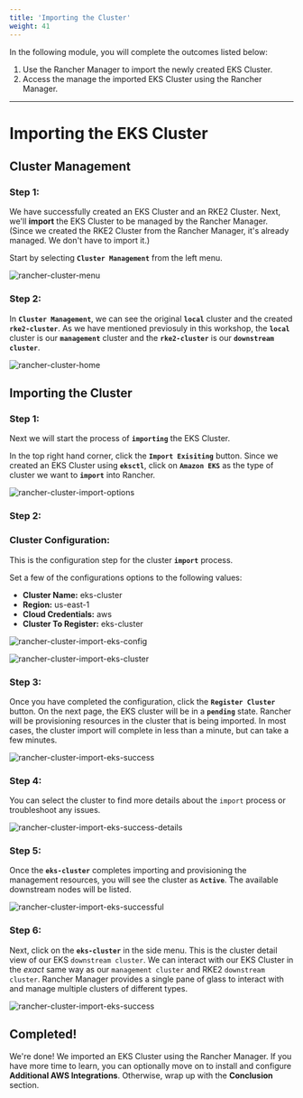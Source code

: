 ```yaml
---
title: 'Importing the Cluster'
weight: 41
---
```


In the following module, you will complete the outcomes listed below:

1. Use the Rancher Manager to import the newly created EKS Cluster.
2. Access the manage the imported EKS Cluster using the Rancher Manager.

---

# Importing the EKS Cluster

## Cluster Management

### Step 1:

We have successfully created an EKS Cluster and an RKE2 Cluster. Next, we'll **import** the EKS Cluster to be managed by the Rancher Manager. (Since we created the RKE2 Cluster from the Rancher Manager, it's already managed. We don't have to import it.)

Start by selecting **`Cluster Management`** from the left menu.

![rancher-cluster-menu](/static/images/content/41-cluster-menu.png)

### Step 2:

In **`Cluster Management`**, we can see the original **`local`** cluster and the created **`rke2-cluster`**. As we have mentioned previosuly in this workshop, the **`local`** cluster is our **`management`** cluster and the **`rke2-cluster`** is our **`downstream cluster`**.

![rancher-cluster-home](/static/images/content/41-cluster-home.png)

## Importing the Cluster

### Step 1:

Next we will start the process of **`importing`** the EKS Cluster.

In the top right hand corner, click the **`Import Exisiting`** button. Since we created an EKS Cluster using **`eksctl`**, click on **`Amazon EKS`** as the type of cluster we want to **`import`** into Rancher.

![rancher-cluster-import-options](/static/images/content/41-cluster-import-options.png)

### Step 2:

### Cluster Configuration:

This is the configuration step for the cluster **`import`** process.

Set a few of the configurations options to the following values:

- **Cluster Name:** eks-cluster
- **Region:** us-east-1
- **Cloud Credentials:** aws
- **Cluster To Register:** eks-cluster

![rancher-cluster-import-eks-config](/static/images/content/41-cluster-import-eks-config.png)

![rancher-cluster-import-eks-cluster](/static/images/content/41-cluster-import-eks-cluster.png)

### Step 3:

Once you have completed the configuration, click the **`Register Cluster`** button. On the next page, the EKS cluster will be in a **`pending`** state. Rancher will be provisioning resources in the cluster that is being imported. In most cases, the cluster import will complete in less than a minute, but can take a few minutes.

![rancher-cluster-import-eks-success](/static/images/content/41-cluster-import-eks-success.png)

### Step 4:

You can select the cluster to find more details about the `import` process or troubleshoot any issues.

![rancher-cluster-import-eks-success-details](/static/images/content/41-cluster-import-eks-success-details.png)

### Step 5:

Once the **`eks-cluster`** completes importing and provisioning the management resources, you will see the cluster as **`Active`**. The available downstream nodes will be listed.

![rancher-cluster-import-eks-successful](/static/images/content/41-cluster-import-eks-successful.png)

### Step 6:

Next, click on the **`eks-cluster`** in the side menu. This is the cluster detail view of our EKS `downstream cluster`. We can interact with our EKS Cluster in the _exact_ same way as our `management cluster` and RKE2 `downstream cluster`. Rancher Manager provides a single pane of glass to interact with and manage multiple clusters of different types.

![rancher-cluster-import-eks-success](/static/images/content/41-cluster-import-eks-details.png)

## Completed!

We're done! We imported an EKS Cluster using the Rancher Manager. If you have more time to learn, you can optionally move on to install and configure **Additional AWS Integrations**. Otherwise, wrap up with the **Conclusion** section.

